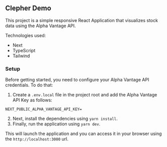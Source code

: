 ## Clepher Demo

This project is a simple responsive React Application that visualizes stock data using the Alpha Vantage API.

Technologies used:

* Next
* TypeScript
* Tailwind

### Setup
Before getting started, you need to configure your Alpha Vantage API credentials. To do that:

1. Create a `.env.local` file in the project root and add the Alpha Vantage API Key as follows:

```
NEXT_PUBLIC_ALPHA_VANTAGE_API_KEY=
```

2. Next, install the dependencies using `yarn install`.
3. Finally, run the application using `yarn dev`.

This will launch the application and you can access it in your browser using the `http://localhost:3000` url.
